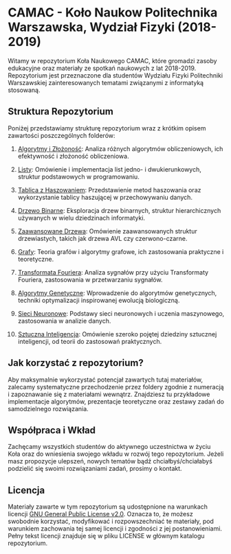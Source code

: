 # CAMAC - Koło Naukow Politechnika Warszawska, Wydział Fizyki (2018-2019)

Witamy w repozytorium Koła Naukowego CAMAC, które gromadzi zasoby edukacyjne oraz materiały ze spotkań naukowych z lat 2018-2019. Repozytorium jest przeznaczone dla studentów Wydziału Fizyki Politechniki Warszawskiej zainteresowanych tematami związanymi z informatyką stosowaną.

## Struktura Repozytorium

Poniżej przedstawiamy strukturę repozytorium wraz z krótkim opisem zawartości poszczególnych folderów:

1. [Algorytmy i Złożoność](https://github.com/djeada/Camac/tree/master/lekcje/01_algorytmy_i_zlozonosc): Analiza różnych algorytmów obliczeniowych, ich efektywność i złożoność obliczeniowa.

2. [Listy](https://github.com/djeada/Camac/tree/master/lekcje/02_listy): Omówienie i implementacja list jedno- i dwukierunkowych, struktur podstawowych w programowaniu.

3. [Tablica z Haszowaniem](https://github.com/djeada/Camac/tree/master/lekcje/03_tablica_z_haszowaniem): Przedstawienie metod haszowania oraz wykorzystanie tablicy haszującej w przechowywaniu danych.

4. [Drzewo Binarne](https://github.com/djeada/Camac/tree/master/lekcje/04_drzewo_binarne): Eksploracja drzew binarnych, struktur hierarchicznych używanych w wielu dziedzinach informatyki.

5. [Zaawansowane Drzewa](https://github.com/djeada/Camac/tree/master/lekcje/05_zaawansowane_drzewa): Omówienie zaawansowanych struktur drzewiastych, takich jak drzewa AVL czy czerwono-czarne.

6. [Grafy](https://github.com/djeada/Camac/tree/master/lekcje/06_grafy): Teoria grafów i algorytmy grafowe, ich zastosowania praktyczne i teoretyczne.

7. [Transformata Fouriera](https://github.com/djeada/Camac/tree/master/lekcje/07_transformata_fouriera): Analiza sygnałów przy użyciu Transformaty Fouriera, zastosowania w przetwarzaniu sygnałów.

8. [Algorytmy Genetyczne](https://github.com/djeada/Camac/tree/master/lekcje/08_algorytmy_genetyczne): Wprowadzenie do algorytmów genetycznych, techniki optymalizacji inspirowanej ewolucją biologiczną.

9. [Sieci Neuronowe](https://github.com/djeada/Camac/tree/master/lekcje/09_sieci_neuronowe): Podstawy sieci neuronowych i uczenia maszynowego, zastosowania w analizie danych.

10. [Sztuczna Inteligencja](https://github.com/djeada/Camac/tree/master/lekcje/10_sztuczna_inteligencja): Omówienie szeroko pojętej dziedziny sztucznej inteligencji, od teorii do zastosowań praktycznych.

## Jak korzystać z repozytorium?

Aby maksymalnie wykorzystać potencjał zawartych tutaj materiałów, zalecamy systematyczne przechodzenie przez foldery zgodnie z numeracją i zapoznawanie się z materiałami wewnątrz. Znajdziesz tu przykładowe implementacje algorytmów, prezentacje teoretyczne oraz zestawy zadań do samodzielnego rozwiązania.

## Współpraca i Wkład

Zachęcamy wszystkich studentów do aktywnego uczestnictwa w życiu Koła oraz do wniesienia swojego wkładu w rozwój tego repozytorium. Jeżeli masz propozycje ulepszeń, nowych tematów bądź chciałbyś/chciałabyś podzielić się swoimi rozwiązaniami zadań, prosimy o kontakt.

## Licencja

Materiały zawarte w tym repozytorium są udostępnione na warunkach licencji [GNU General Public License v2.0](LICENSE.txt). Oznacza to, że możesz swobodnie korzystać, modyfikować i rozpowszechniać te materiały, pod warunkiem zachowania tej samej licencji i zgodności z jej postanowieniami. Pełny tekst licencji znajduje się w pliku LICENSE w głównym katalogu repozytorium.
